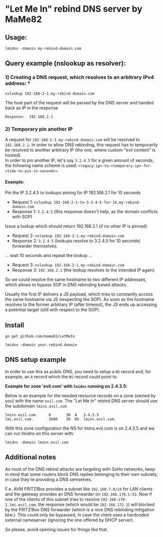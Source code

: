 # "Let Me In" rebind DNS server by MaMe82

## Usage:   
`lmidns -domain my-rebind-domain.com`

## Query example (nslookup as resolver):
### 1) Creating a DNS request, which resolves to an arbitrary IPv4 address:                    *
`nslookup 192-168-2-1.my-rebind-domain.com`

The host part of the request will be parsed by the DNS server and handed back as IP in the response

`Response:  192.168.2.1`

### 2) Temporary pin another IP

A request for `192-168-2-1.my-rebind-domain.com` will be resolved to `192.168.2.1`. In order to allow DNS rebinding, this request has to temporarily be resolved to another arbitrary IP (the one, where custom "evil content" is hosted).  
In order to pin another IP, let's say `3.2.4.5` for a given amount of seconds, the following name scheme is used:
`<legacy-ip>-to-<temporary-ip>-for-<time-to-pin-in-seconds>`.

#### Example:

Pin the IP 3.2.4.5 to lookups aiming for IP 192.168.2.1 for 10 seconds

* Request 1: `nslookup 192-168-2-1-to-3-2-4-5-for-10.my-rebind-domain.com`
* Response 1: `3.2.4.5` (this response doesn't help, as the domain conflicts with SOP)

Issue a lookup which should return 192.168.2.1 (if no other IP is pinned)

* Request 2: `nslookup 192-168-2-1.my-rebind-domain.com`
* Response 2: `3.2.4.5` (lookups resolve to 3.2.4.5 for 10 seconds) forwarder themselves.



... wait 10 seconds and repeat the lookup ...

* Request 3:  `nslookup 192-168-2-1.my-rebind-domain.com`
* Response 3: `192.168.2.1` (the lookup resolves to the intended IP again)

So we could resolve the same hostname to two different IP addresses, which allows to bypass SOP in DNS rebinding based attacks.

Usually the first IP delivers a JS payload, which tries to constantly access the same hostname via JS (respecting the SOP). As soon as the hostname resolves to the former arbitrary IP (after timeout), the JS ends up accessing a potential target (still with respect to the SOP). 

## Install
`go get github.com/mame82/LetMeIn`

`lmidns -domain your.rebind.domain`

## DNS setup example

In order to use this as public DNS, you need to setup a `NS` record and, for example, an `A` record which the `NS` record could point to.

**Example for zone 'evil.com' with `lmidns` running on 2.4.3.5:**

Below is an example for the needed resource records on a zone (owned by you) with the name `evil.com`.
The "Let Me In" rebind DNS server should use the subdomain `lmins.evil.com`

```
lmins.evil.com.		0       IN	A	2.4.3.5
lmi.evil.com.		3600	IN	NS	lmins.evil.com.         
```

With this zone configuration the NS for lmins.evil.com is on 2.4.3.5 and we can run lmidns on this server with:

`lmidns -domain lmins.evil.com`  

## Additional notes

As most of the DNS rebind attacks are targeting with SoHo networks, keep in mind that some routers block DNS replies belonging to their own subnets, in case they're providing a DNS semselves.

F.e. AVM FRITZ!Box provides a subnet like `192.168.7.0/24` for LAN clients and the gateway provides an DNS forwarder on `192.168.178.1:53`. Now if one of the clients of this subnet tries to resolve `192-168-178-1.lmi.evil.com`, the response (which would be `192.168.172.1`) will blocked by the FRITZ!Box DNS forwarder (which is a nice DNS rebinding mitigation btw.). This could only be bypassed, in case the client uses a hardcoded external nameserver (ignoring the one offered by DHCP server).

So please, avoid opening issues for things like that.


